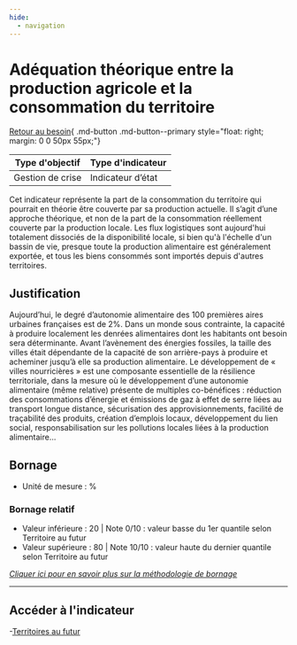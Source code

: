 ```yaml
---
hide:
  - navigation
---
```


# Adéquation théorique entre la production agricole et la consommation du territoire 

[Retour au besoin](https://konsilion.github.io/diag360/pages/besoins/bv2){ .md-button .md-button--primary style="float: right; margin: 0 0 50px 55px;"}

|Type d'objectif|Type d'indicateur|
|--|--|
|Gestion de crise|Indicateur d’état|

Cet  indicateur  représente  la  part  de  la  consommation  du  territoire  qui  pourrait  en théorie être couverte par sa production actuelle. 
Il  s’agit  d’une  approche  théorique, et non de la part de la consommation réellement couverte  par  la  production  locale.  Les  flux  logistiques  sont  aujourd'hui  totalement dissociés  de  la  disponibilité  locale,  si  bien  qu'à  l'échelle  d'un  bassin  de  vie, presque toute  la  production  alimentaire  est  généralement  exportée,  et  tous  les  biens consommés sont importés depuis d'autres territoires.

## Justification

Aujourd’hui,  le  degré  d’autonomie  alimentaire  des  100  premières  aires  urbaines françaises  est  de  2%. Dans  un  monde  sous  contrainte,  la  capacité  à  produire localement les denrées alimentaires dont les habitants ont besoin sera déterminante. 
Avant  l’avènement  des  énergies  fossiles,  la  taille  des  villes  était  dépendante  de  la capacité  de  son  arrière-pays  à  produire  et  acheminer  jusqu’à  elle  sa  production alimentaire.
Le  développement  de  « villes  nourricières »  est  une  composante  essentielle  de  la résilience  territoriale,  dans  la  mesure  où  le  développement  d’une  autonomie alimentaire (même  relative)  présente de  multiples  co-bénéfices :  réduction  des consommations  d’énergie  et  émissions  de  gaz  à  effet  de  serre  liées  au  transport longue  distance,  sécurisation  des  approvisionnements,  facilité  de  traçabilité  des produits,  création  d’emplois locaux, développement du lien social, responsabilisation sur les pollutions locales liées à la production alimentaire… 

## Bornage

* Unité de mesure : %

### Bornage relatif

* Valeur inférieure : 20 | Note 0/10 : valeur basse du 1er quantile selon Territoire au futur
* Valeur supérieure : 80 | Note 10/10 : valeur haute du dernier quantile selon Territoire au futur
  
*[Cliquer ici pour en savoir plus sur la méthodologie de bornage](https://konsilion.github.io/diag360/pages/indicateurs/methode_bornage)*

---

## Accéder à l'indicateur

-[Territoires au futur](https://territoiresaufutur.org/carte?indicator=souverainete_agricole&scale=epci)

